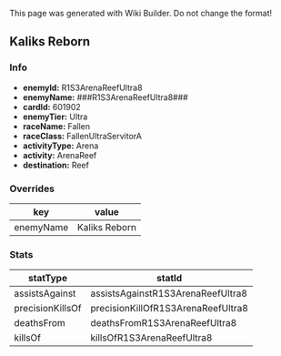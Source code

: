 <span class="wiki-builder">This page was generated with Wiki Builder. Do not change the format!</span>

## Kaliks Reborn
### Info
* **enemyId:** R1S3ArenaReefUltra8
* **enemyName:** ###R1S3ArenaReefUltra8###
* **cardId:** 601902
* **enemyTier:** Ultra
* **raceName:** Fallen
* **raceClass:** FallenUltraServitorA
* **activityType:** Arena
* **activity:** ArenaReef
* **destination:** Reef

### Overrides
key | value
--- | -----
enemyName | Kaliks Reborn

### Stats
statType | statId
-------- | ------
assistsAgainst | assistsAgainstR1S3ArenaReefUltra8
precisionKillsOf | precisionKillOfR1S3ArenaReefUltra8
deathsFrom | deathsFromR1S3ArenaReefUltra8
killsOf | killsOfR1S3ArenaReefUltra8

